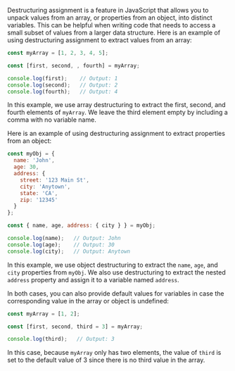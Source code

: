 Destructuring assignment is a feature in JavaScript that allows you to unpack values from an array, or properties from an object, into distinct variables. This can be helpful when writing code that needs to access a small subset of values from a larger data structure. Here is an example of using destructuring assignment to extract values from an array:

```javascript
const myArray = [1, 2, 3, 4, 5];

const [first, second, , fourth] = myArray;

console.log(first);    // Output: 1
console.log(second);   // Output: 2
console.log(fourth);   // Output: 4
```

In this example, we use array destructuring to extract the first, second, and fourth elements of `myArray`. We leave the third element empty by including a comma with no variable name.

Here is an example of using destructuring assignment to extract properties from an object:

```javascript
const myObj = {
  name: 'John',
  age: 30,
  address: {
    street: '123 Main St',
    city: 'Anytown',
    state: 'CA',
    zip: '12345'
  }
};

const { name, age, address: { city } } = myObj;

console.log(name);   // Output: John
console.log(age);    // Output: 30
console.log(city);   // Output: Anytown
```

In this example, we use object destructuring to extract the `name`, `age`, and `city` properties from `myObj`. We also use destructuring to extract the nested `address` property and assign it to a variable named `address`. 

In both cases, you can also provide default values for variables in case the corresponding value in the array or object is undefined:

```javascript
const myArray = [1, 2];

const [first, second, third = 3] = myArray;

console.log(third);   // Output: 3
```

In this case, because `myArray` only has two elements, the value of `third` is set to the default value of 3 since there is no third value in the array.